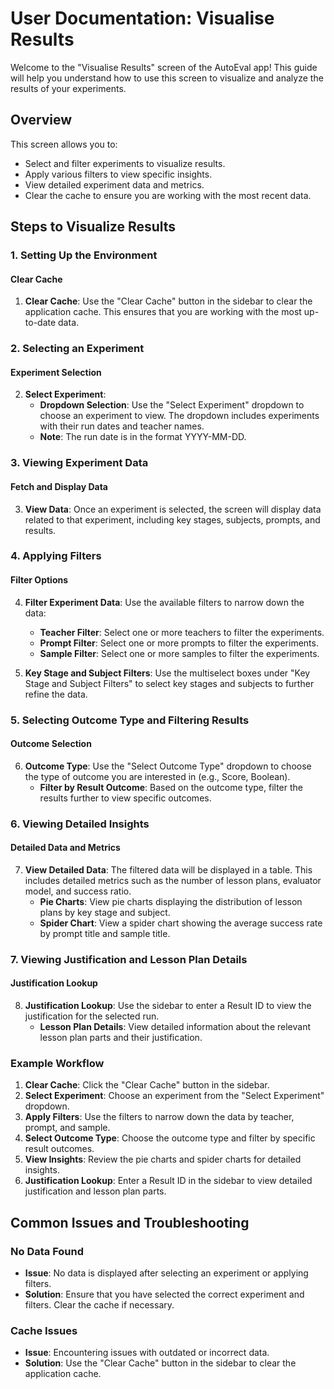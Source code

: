 # User Documentation: Visualise Results

Welcome to the "Visualise Results" screen of the AutoEval app! This guide will help you understand how to use this screen to visualize and analyze the results of your experiments.

## Overview

This screen allows you to:
- Select and filter experiments to visualize results.
- Apply various filters to view specific insights.
- View detailed experiment data and metrics.
- Clear the cache to ensure you are working with the most recent data.

## Steps to Visualize Results

### 1. Setting Up the Environment

#### Clear Cache

1. **Clear Cache**: Use the "Clear Cache" button in the sidebar to clear the application cache. This ensures that you are working with the most up-to-date data.

### 2. Selecting an Experiment

#### Experiment Selection

2. **Select Experiment**:
    - **Dropdown Selection**: Use the "Select Experiment" dropdown to choose an experiment to view. The dropdown includes experiments with their run dates and teacher names.
    - **Note**: The run date is in the format YYYY-MM-DD.

### 3. Viewing Experiment Data

#### Fetch and Display Data

3. **View Data**: Once an experiment is selected, the screen will display data related to that experiment, including key stages, subjects, prompts, and results.

### 4. Applying Filters

#### Filter Options

4. **Filter Experiment Data**: Use the available filters to narrow down the data:
    - **Teacher Filter**: Select one or more teachers to filter the experiments.
    - **Prompt Filter**: Select one or more prompts to filter the experiments.
    - **Sample Filter**: Select one or more samples to filter the experiments.

5. **Key Stage and Subject Filters**: Use the multiselect boxes under "Key Stage and Subject Filters" to select key stages and subjects to further refine the data.

### 5. Selecting Outcome Type and Filtering Results

#### Outcome Selection

6. **Outcome Type**: Use the "Select Outcome Type" dropdown to choose the type of outcome you are interested in (e.g., Score, Boolean).
    - **Filter by Result Outcome**: Based on the outcome type, filter the results further to view specific outcomes.

### 6. Viewing Detailed Insights

#### Detailed Data and Metrics

7. **View Detailed Data**: The filtered data will be displayed in a table. This includes detailed metrics such as the number of lesson plans, evaluator model, and success ratio.
    - **Pie Charts**: View pie charts displaying the distribution of lesson plans by key stage and subject.
    - **Spider Chart**: View a spider chart showing the average success rate by prompt title and sample title.

### 7. Viewing Justification and Lesson Plan Details

#### Justification Lookup

8. **Justification Lookup**: Use the sidebar to enter a Result ID to view the justification for the selected run.
    - **Lesson Plan Details**: View detailed information about the relevant lesson plan parts and their justification.

### Example Workflow

1. **Clear Cache**: Click the "Clear Cache" button in the sidebar.
2. **Select Experiment**: Choose an experiment from the "Select Experiment" dropdown.
3. **Apply Filters**: Use the filters to narrow down the data by teacher, prompt, and sample.
4. **Select Outcome Type**: Choose the outcome type and filter by specific result outcomes.
5. **View Insights**: Review the pie charts and spider charts for detailed insights.
6. **Justification Lookup**: Enter a Result ID in the sidebar to view detailed justification and lesson plan parts.

## Common Issues and Troubleshooting

### No Data Found

- **Issue**: No data is displayed after selecting an experiment or applying filters.
- **Solution**: Ensure that you have selected the correct experiment and filters. Clear the cache if necessary.

### Cache Issues

- **Issue**: Encountering issues with outdated or incorrect data.
- **Solution**: Use the "Clear Cache" button in the sidebar to clear the application cache.

